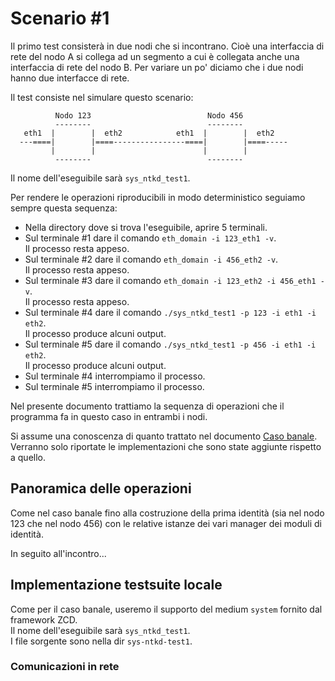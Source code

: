 # Scenario #1

Il primo test consisterà in due nodi che si incontrano. Cioè una interfaccia
di rete del nodo A si collega ad un segmento a cui è collegata anche una interfaccia
di rete del nodo B. Per variare un po' diciamo che i due nodi hanno due interfacce
di rete.

Il test consiste nel simulare questo scenario:

```
          Nodo 123                          Nodo 456          
          --------                          --------          
   eth1  |        |  eth2            eth1  |        |  eth2   
  ---====|        |====----------------====|        |====-----
         |        |                        |        |         
          --------                          --------          
```

Il nome dell'eseguibile sarà `sys_ntkd_test1`.

Per rendere le operazioni riproducibili in modo deterministico
seguiamo sempre questa sequenza:

*   Nella directory dove si trova l'eseguibile, aprire 5 terminali.
*   Sul terminale #1 dare il comando `eth_domain -i 123_eth1 -v`.  
    Il processo resta appeso.
*   Sul terminale #2 dare il comando `eth_domain -i 456_eth2 -v`.  
    Il processo resta appeso.
*   Sul terminale #3 dare il comando `eth_domain -i 123_eth2 -i 456_eth1 -v`.  
    Il processo resta appeso.
*   Sul terminale #4 dare il comando `./sys_ntkd_test1 -p 123 -i eth1 -i eth2`.  
    Il processo produce alcuni output.
*   Sul terminale #5 dare il comando `./sys_ntkd_test1 -p 456 -i eth1 -i eth2`.  
    Il processo produce alcuni output.
*   Sul terminale #4 interrompiamo il processo.
*   Sul terminale #5 interrompiamo il processo.

Nel presente documento trattiamo la sequenza di operazioni che il programma fa in
questo caso in entrambi i nodi.

Si assume una conoscenza di quanto trattato nel
documento [Caso banale](CasoBanale.md). Verranno solo riportate le implementazioni
che sono state aggiunte rispetto a quello.

## Panoramica delle operazioni

Come nel caso banale fino alla costruzione della prima identità (sia nel nodo 123
che nel nodo 456) con le relative istanze dei vari manager dei moduli di identità.

In seguito all'incontro...


## Implementazione testsuite locale

Come per il caso banale, useremo il supporto del medium `system` fornito
dal framework ZCD.  
Il nome dell'eseguibile sarà `sys_ntkd_test1`.  
I file sorgente sono nella dir `sys-ntkd-test1`.

### Comunicazioni in rete
